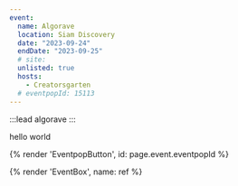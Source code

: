 ```yaml
---
event:
  name: Algorave
  location: Siam Discovery
  date: "2023-09-24"
  endDate: "2023-09-25"
  # site:
  unlisted: true
  hosts:
    - Creatorsgarten
  # eventpopId: 15113
---
```


:::lead
algorave
:::

hello world

{% render 'EventpopButton', id: page.event.eventpopId %}

{% render 'EventBox', name: ref %}